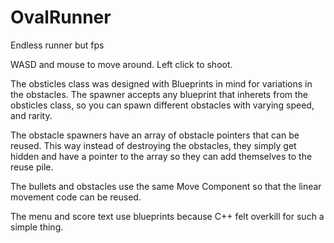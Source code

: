 # OvalRunner
Endless runner but fps

WASD and mouse to move around. Left click to shoot.

The obsticles class was designed with Blueprints in mind for variations in the obstacles.
The spawner accepts any blueprint that inherets from the obsticles class, so you can spawn different obstacles with varying speed, and rarity.

The obstacle spawners have an array of obstacle pointers that can be reused. This way instead of destroying the obstacles, they simply get hidden and have a pointer to the array so they can add themselves to the reuse pile.

The bullets and obstacles use the same Move Component so that the linear movement code can be reused.

The menu and score text use blueprints because C++ felt overkill for such a simple thing.
